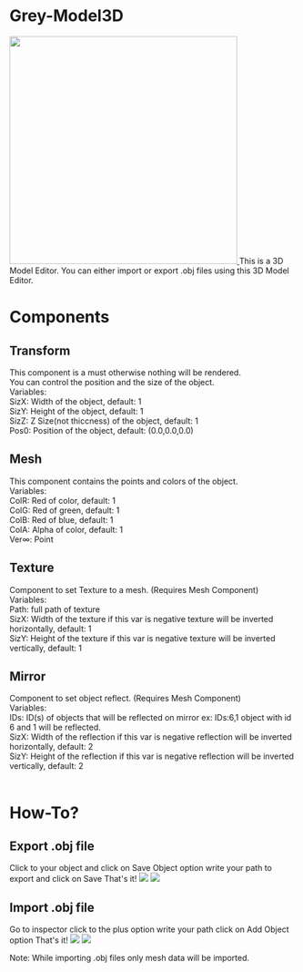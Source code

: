 # Grey-Model3D
<a href="https://www.youtube.com/watch?v=ULxS7v6Lmf8">
  <img src="https://img.youtube.com/vi/ULxS7v6Lmf8/hqdefault.jpg" width="400">
</a> 
This is a 3D Model Editor. You can either import or export .obj files using this 3D Model Editor.
<h1>Components</h1>
<h2>Transform</h2>
This component is a must otherwise nothing will be rendered.<br>
You can control the position and the size of the object.<br>
Variables:<br>
SizX: Width of the object, default: 1<br>
SizY: Height of the object, default: 1<br>
SizZ: Z Size(not thiccness) of the object, default: 1<br>
Pos0: Position of the object, default: (0.0,0.0,0.0)<br>
<h2>Mesh</h2>
This component contains the points and colors of the object.<br>
Variables:<br>
ColR: Red of color, default: 1<br>
ColG: Red of green, default: 1<br>
ColB: Red of blue, default: 1<br>
ColA: Alpha of color, default: 1<br>
Ver∞: Point<br>
<h2>Texture</h2>
Component to set Texture to a mesh. (Requires Mesh Component)<br>
Variables:<br>
Path: full path of texture<br>
SizX: Width of the texture if this var is negative texture will be inverted horizontally, default: 1<br>
SizY: Height of the texture if this var is negative texture will be inverted vertically, default: 1<br>
<h2>Mirror</h2>
Component to set object reflect. (Requires Mesh Component)<br>
Variables:<br>
IDs: ID(s) of objects that will be reflected on mirror ex: IDs:6,1 object with id 6 and 1 will be reflected.<br>
SizX: Width of the reflection if this var is negative reflection will be inverted horizontally, default: 2<br>
SizY: Height of the reflection if this var is negative reflection will be inverted vertically, default: 2<br>
<br>
<h1>How-To?</h1>
<h2>Export .obj file</h2>
Click to your object and click on Save Object option write your path to export and click on Save That's it!
<img src="https://cdn.discordapp.com/attachments/711524717743308821/935146135587266560/unknown.png">
<img src="https://cdn.discordapp.com/attachments/711524717743308821/935146238825865276/unknown.png">
<br>
<h2>Import .obj file</h2>
Go to inspector click to the plus option write your path click on Add Object option That's it!
<img src="https://cdn.discordapp.com/attachments/711524717743308821/935146401074147398/unknown.png">
<img src="https://cdn.discordapp.com/attachments/711524717743308821/935146447790301254/unknown.png">

Note: While importing .obj files only mesh data will be imported.
